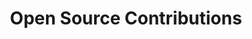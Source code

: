 ---
title: "Open Source Contributions"
layout: "single"
url: "/contributions"
summary: "contributions"
---